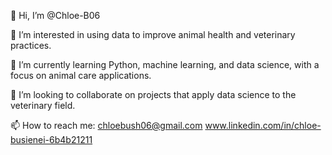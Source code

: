 👋 Hi, I’m @Chloe-B06

👀 I’m interested in using data to improve animal health and veterinary practices.

🌱 I’m currently learning Python, machine learning, and data science, with a focus on animal care applications.

💞️ I’m looking to collaborate on projects that apply data science to the veterinary field.

📫 How to reach me: chloebush06@gmail.com
                    www.linkedin.com/in/chloe-busienei-6b4b21211

